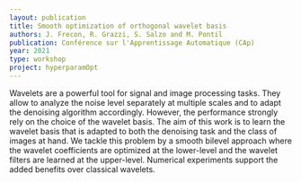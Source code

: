 ```yaml
---
layout: publication
title: Smooth optimization of orthogonal wavelet basis
authors: J. Frecon, R. Grazzi, S. Salzo and M. Pontil
publication: Conférence sur l'Apprentissage Automatique (CAp)
year: 2021
type: workshop
project: hyperparamOpt
---
```


Wavelets are a powerful tool for signal and image processing tasks. They allow to analyze the noise level separately at multiple scales and to adapt the denoising algorithm accordingly. However, the performance strongly rely on the choice of the wavelet basis. The aim of this work is to learn the wavelet basis that is adapted to both the denoising task and the class of images at hand. We tackle this problem by a smooth bilevel approach where the wavelet coefficients are optimized at the lower-level and the wavelet filters are learned at the upper-level. Numerical experiments support the added benefits over classical wavelets.
